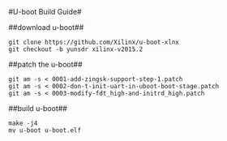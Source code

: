 #U-boot Build Guide#

##download u-boot##

    git clone https://github.com/Xilinx/u-boot-xlnx
    git checkout -b yunsdr xilinx-v2015.2

##patch the u-boot##

    git am -s < 0001-add-zingsk-support-step-1.patch
    git am -s < 0002-don-t-init-uart-in-uboot-boot-stage.patch
    git am -s < 0003-modify-fdt_high-and-initrd_high.patch

##build u-boot##

    make -j4
    mv u-boot u-boot.elf